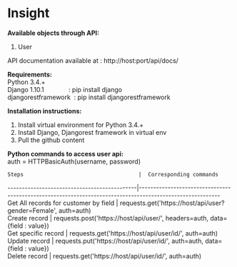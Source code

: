 # Insight   

      
**Available objects through API:**         
1. User            

API documentation available at : http://host:port/api/docs/                 
                      
**Requirements:**         
Python 3.4.+         
Django 1.10.1&nbsp;&nbsp;&nbsp;&nbsp;&nbsp;&nbsp;&nbsp;&nbsp;&nbsp;&nbsp;&nbsp;&nbsp;&nbsp;&nbsp;: pip install django                            
djangorestframework&nbsp;&nbsp;: pip install djangorestframework      
                   

**Installation instructions:**              
1.  Install virtual  environment for Python 3.4.+               
2.  Install Django, Djangorest framework in virtual env            
3.  Pull the github content             
  											   
**Python commands to access user api:**     
auth = HTTPBasicAuth(username, password)                                          

    Steps                                    |  Corresponding commands    
---------------------------------------------|----------------------------------------------------------------------------------------------------------  
Get All records for customer by field        | requests.get('https://host/api/user?gender=Female', auth=auth)   
Create record                                | requests.post('https://host/api/user/',   headers=auth, data={field : value})   
Get specific record                          | requests.get('https://host/api/user/id/', auth=auth)      
Update record                                | requests.put('https://host/api/user/id/', auth=auth, data={field : value})   
Delete record                                | requests.get('https://host/api/user/id/', auth=auth)    
